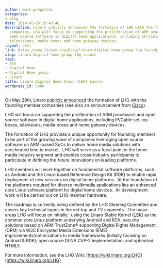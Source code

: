```yaml
---
author: mark.gregotski
categories:
- blog
date: 2014-06-09 19:48:48
description: Linaro publicly announced the formation of LHG with the founding member
  companies. LHG will focus on supporting the proliferation of ARM processors and
  open source software in digital home applications, including IP/Cable set-top boxes,
  televisions, media boxes and home gateway devices.
layout: post
link: https://www.linaro.org/blog/linaro-digital-home-group-lhg-launch/
slug: linaro-digital-home-group-lhg-launch
tags:
- arm
- digital home
- Digital Home group
- Linaro
title: Linaro Digital Home Group (LHG) Launch
wordpress_id: 5986
---
```


On May 29th, Linaro [publicly announced](http://www.linaro.org/news/leaders-digital-home-solutions-collaborate-linaro-arm-linux-platforms/) the formation of LHG with the founding member companies (see also an announcement from [Cisco](http://blogs.cisco.com/sp/why-were-joining-the-linaro-digital-home-group/)).

LHG will focus on supporting the proliferation of ARM processors and open source software in digital home applications, including IP/Cable set-top boxes, televisions, media boxes and home gateway devices.

The formation of LHG provides a unique opportunity for founding members to be part of the growing wave of companies leveraging open source software on ARM-based SoCs to deliver home media solutions with accelerated time to market.  LHG will serve as a focal point in the home media industry segment and enables cross-industry participants to participate in defining the future innovations on leading platforms.

LHG members will work together on fundamental software platforms, such as Android and the Linux-based Reference Design Kit (RDK) to enable rapid deployment of new services on digital home platforms.  At the foundation of the platforms required for diverse multimedia applications lies an enhanced core Linux software platform for digital home devices.  All development work will be carried out on LHG member hardware.

The roadmap is currently being defined by the LHG Steering Committee and covers key technical topics in the set-top and TV segments.  The major areas LHG will focus on initially:  using the Linaro Stable Kernel ([LSK](https://wiki.linaro.org/LSK)) as the common core Linux platform underlying Android and RDK; security solutions based on ARM TrustZone® supporting Digital Rights Management (DRM) via W3C Encrypted Media Extensions (EME); improvements/optimizations to media frameworks (initially focusing on Android & RDK); open source DLNA CVP-2 implementation; and optimized HTML5.

For more information, see the LHG Wiki: [https://wiki.linaro.org/LHG](https://wiki.linaro.org/LHG)
